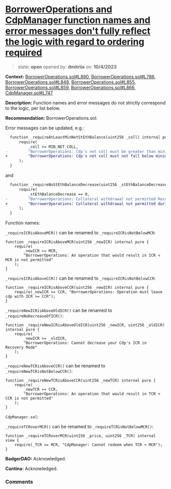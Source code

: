 # [BorrowerOperations and CdpManager function names and error messages don't fully reflect the logic with regard to ordering required](https://github.com/cantinasec/review-badgerdao/issues/41)

> state: **open** opened by: **dmitriia** on: **10/4/2023**

**Context:** [BorrowerOperations.sol#L880](https://github.com/Badger-Finance/ebtc/blob/feat/release-0.5/packages/contracts/contracts/BorrowerOperations.sol#L880), [BorrowerOperations.sol#L786](https://github.com/Badger-Finance/ebtc/blob/feat/release-0.5/packages/contracts/contracts/BorrowerOperations.sol#L786), [BorrowerOperations.sol#L848](https://github.com/Badger-Finance/ebtc/blob/feat/release-0.5/packages/contracts/contracts/BorrowerOperations.sol#L848), [BorrowerOperations.sol#L855](https://github.com/Badger-Finance/ebtc/blob/feat/release-0.5/packages/contracts/contracts/BorrowerOperations.sol#L855), [BorrowerOperations.sol#L859](https://github.com/Badger-Finance/ebtc/blob/feat/release-0.5/packages/contracts/contracts/BorrowerOperations.sol#L859), [BorrowerOperations.sol#L866](https://github.com/Badger-Finance/ebtc/blob/feat/release-0.5/packages/contracts/contracts/BorrowerOperations.sol#L866), [CdpManager.sol#L747](https://github.com/Badger-Finance/ebtc/blob/feat/release-0.5/packages/contracts/contracts/CdpManager.sol#L747)

**Description:** Function names and error messages do not strictly correspond to the logic, per list below.

**Recommendation:** BorrowerOperations.sol:

Error messages can be updated, e.g.:

```diff
  function _requireAtLeastMinNetStEthBalance(uint256 _coll) internal pure {
      require(
          _coll >= MIN_NET_COLL,
-         "BorrowerOperations: Cdp's net coll must be greater than minimum"
+         "BorrowerOperations: Cdp's net coll must not fall below minimum"
      );
  }
```

and

```diff
  function _requireNoStEthBalanceDecrease(uint256 _stEthBalanceDecrease) internal pure {
      require(
          _stEthBalanceDecrease == 0,
-         "BorrowerOperations: Collateral withdrawal not permitted Recovery Mode"
+         "BorrowerOperations: Collateral withdrawal not permitted during Recovery Mode"
      );
  }
```

Function names:

`_requireICRisAboveMCR()` can be renamed to `_requireICRisNotBelowMCR`:

```solidity
function _requireICRisAboveMCR(uint256 _newICR) internal pure {
    require(
        _newICR >= MCR,
        "BorrowerOperations: An operation that would result in ICR < MCR is not permitted"
    );
}
```

`_requireICRisAboveCCR()` can be renamed to `_requireICRisNotBelowCCR`:

```solidity
function _requireICRisAboveCCR(uint256 _newICR) internal pure {
    require(_newICR >= CCR, "BorrowerOperations: Operation must leave cdp with ICR >= CCR");
}
```

`_requireNewICRisAboveOldICR()` can be renamed to `_requireNoDecreaseOfICR()`:

```solidity
function _requireNewICRisAboveOldICR(uint256 _newICR, uint256 _oldICR) internal pure {
    require(
        _newICR >= _oldICR,
        "BorrowerOperations: Cannot decrease your Cdp's ICR in Recovery Mode"
    );
}
```

`_requireNewTCRisAboveCCR()` can be renamed to `_requireNewTCRisNotBelowCCR()`:

```solidity
function _requireNewTCRisAboveCCR(uint256 _newTCR) internal pure {
    require(
        _newTCR >= CCR,
        "BorrowerOperations: An operation that would result in TCR < CCR is not permitted"
    );
}
```

`CdpManager.sol`:

`_requireTCRoverMCR()` can be renamed to `_requireTCRisNotBelowMCR()`:

```solidity
function _requireTCRoverMCR(uint256 _price, uint256 _TCR) internal view {
    require(_TCR >= MCR, "CdpManager: Cannot redeem when TCR < MCR");
}
```

**BadgerDAO:** Acknowledged.

**Cantina:** Acknowledged.

### Comments

